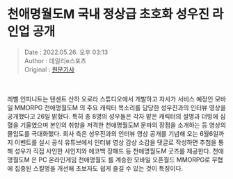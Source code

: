 <!-- 타이틀 -->  
# 천애명월도M 국내 정상급 초호화 성우진 라인업 공개  
<!-- 기사 정보 -->  
> Date : 2022.05.26. 오후 03:13  
> Author : 데일리e스포츠  
> Original : [원문기사](https://n.news.naver.com/mnews/article/347/0000162935?sid=105)  
<br/>  
<!-- 대표 이미지 -->  
<img alt="" src="https://imgnews.pstatic.net/image/347/2022/05/26/2022052615112102373da2c546b3a112169111185_20220526151301504.jpg?type=w647"/>  
<br/><br/>  
<!-- 기사 본문 -->  
레벨 인피니트는 텐센트 산하 오로라 스튜디오에서 개발하고 자사가 서비스 예정인 모바일 MMORPG 천애명월도M 의 주요 캐릭터 목소리를 담당한 성우진과의 인터뷰 영상을 공개했다고 26일 밝혔다.
특히 총 8명의 성우들은 각자 맡은 캐릭터의 설명과 더빙에 심혈을 기울였으며 본인의 취향을 저격한 천애명월도M 문파의 장점을 소개하는 등 영상의 몰입도를 극대화했다.
회사 측은 성우진과의 인터뷰 영상 공개를 기념해 오는 6월6일까지 이벤트를 실시 공식 유튜브에서 인터뷰 영상 감상 소감을 댓글로 작성하면 추첨을 통해 성우가 직접 사인한 사인지와 에코백 장패드 등 천애명월도M 굿즈를 제공한다.
천애명월도M 은 PC 온라인게임 천애명월도 를 계승한 모바일 오픈월드 MMORPG로 무협에 집중된 스킬명을 개선해 초보자도 쉽게 즐길 수 있는 것이 특징이다.  
<br/><br/><br/>  

